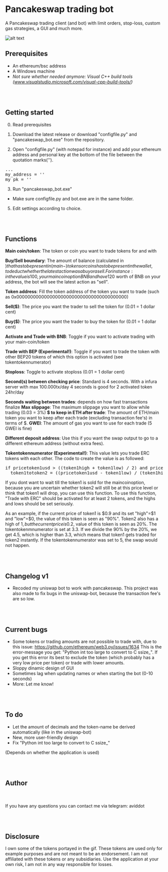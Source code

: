 # Pancakeswap trading bot
A Pancakeswap trading client (and bot) with limit orders, stop-loss, custom gas strategies, a GUI and much more.

![alt text](https://github.com/aviddot/Uniswap-trading-client/raw/main/testv03.gif "GIF application")

<H2>Prerequisites</H2>

- An ethereum/bsc address
- A Windows machine
- <i>Not sure whether needed anymore: Visual C++ build tools (www.visualstudio.microsoft.com/visual-cpp-build-tools/)</i>

<br> </br>
<H2>Getting started</H2>

0. Read prerequisites

1. Download the latest release or download "configfile.py" and "pancakeswap_bot.exe" from the repository.


2. Open "configfile.py" (with notepad for instance) and add your ethereum address and personal key at the bottom of the file between the quotation marks('').

<pre>...
my_address = ''
my_pk = ''</pre>


3. Run "pancakeswap_bot.exe"

- Make sure configfile.py and bot.exe are in the same folder.


5. Edit settings according to choice.


<br> </br>
<H2>Functions</H2>


<b>Main coin/token</b>: The token or coin you want to trade tokens for and with

<b>Buy/Sell boundary</b>: The amount of balance (calculated in $) that has to be present in (main-)tokens or coins has to be present in the wallet, to deduct whether the latest action was a buy or a sell. For instance: in the value is 100, your maincoin option BNB and have 120$ worth of BNB on your address, the bot will see the latest action as "sell".

<b>Token address</b>: Fill the token address of the token you want to trade (such as 0x0000000000000000000000000000000000000000)

<b>Sell($)</b>: The price you want the trader to sell the token for (0.01 = 1 dollar cent)

<b>Buy($)</b>: The price you want the trader to buy the token for (0.01 = 1 dollar cent)

<b>Activate and Trade with BNB</b>: Toggle if you want to activate trading with your main-coin/token

<b>Trade with BEP (Experimental!)</b>: Toggle if you want to trade the token with other BEP20 tokens of which this option is activated (see tokentokennumerator)

<b>Stoploss</b>: Toggle to activate stoploss (0.01 = 1 dollar cent)


<b>Second(s) between checking price</b>: Standard is 4 seconds. With a infura server with max 100.000tx/day 4 seconds is good for 2 activated token 24hr/day


<b>Seconds waiting between trades</b>: depends on how fast transactions finalize
<b>Max slippage</b>: The maximum slippage you want to allow while trading (0.03 = 3%)
<b>$ to keep in ETH after trade</b>: The amount of ETH/main token you want to keep after each trade (excluding transaction fee's) in terms of $.
<b>GWEI</b>: The amount of gas you want to use for each trade (5 GWEI is fine)


<b>Different deposit address</b>: Use this if you want the swap output to go to a different ethereum address (without extra fees).

<b>Tokentokennumerator (Experimental!)</b>: This value lets you trade ERC tokens with each other. The code to create the value is as followed:

<pre>if pricetoken1usd > ((token1high + token1low) / 2) and pricetoken2usd < ((token2high + token2low) / 2):
  token1totoken2 = ((pricetoken1usd - token1low) / (token1high - token1low)) / ((pricetoken2usd - token2low) / (token2high - token2low))</pre>
  
  If you dont want to wait till the token1 is sold for the maincoinoption, because you are uncertain whether token2 will still be at this price level or think that token1 will     drop, you can use this function. To use this function, "Trade with ERC" should be activated for at least 2 tokens, and the highs and lows should be set seriously.
    
  As an example, if the current price of token1 is $0.9 and its set "high"=$1 and "low"=$0, the value of this token is seen as "90%". Token2 also has a high of $1, but the         current price is 0.2$, value of this token is seen as 20%. The tokentokenmnumerator is set at 3.3. If we divide the 90% by the 20%, we get 4.5, which is higher than 3.3, which   means that token1 gets traded for token2 instantly. If the tokentokennumerator was set to 5, the swap would not happen.
  
<br> </br>
<H2>Changelog v1</h2>

- Recoded my uniswap bot to work with pancakeswap. This project was also made to fix bugs in the uniswap-bot, because the transaction fee's are so low.

<br> </br>
<H2>Current bugs</h2>


- Some tokens or trading amounts are not possible to trade with, due to this issue: https://github.com/ethereum/web3.py/issues/1634
  This is the error-message you get: "Python int too large to convert to C ssize_".
  If you get this error its best to exclude the token (which probably has a very low price per token) or trade with lower amounts.
- Sloppy dinamic design of GUI
- Sometimes lag when updating names or when starting the bot (0-10 seconds)
- More: Let me know!

<br> </br>
<H2>To do</H2>

- Let the amount of decimals and the token-name be derived automatically (like in the uniswap-bot)
- New, more user-friendly design
- Fix "Python int too large to convert to C ssize_"

(Depends on whether the application is used)

<br> </br>
<H2>Author</H2>
<br> </br>
If you have any questions you can contact me via telegram: aviddot



<br> </br>
<H2>Disclosure</H2>
I own some of the tokens portayed in the gif. These tokens are used only for example purposes and are not meant to be an endorsement. I am not affiliated with these tokens or any subsidiaries. Use the application at your own risk, I am not in any way responsible for losses.

  

